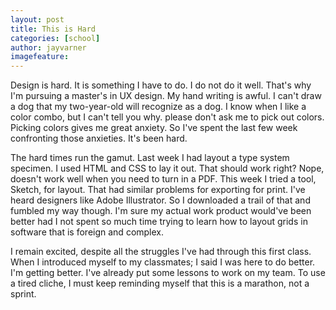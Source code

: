 ```yaml
---
layout: post
title: This is Hard
categories: [school]
author: jayvarner
imagefeature:
---
```


Design is hard. It is something I have to do. I do not do it well. That's why I'm pursuing a master's in UX design. My hand writing is awful. I can't draw a dog that my two-year-old will recognize as a dog. I know when I like a color combo, but I can't tell you why. please don't ask me to pick out colors. Picking colors gives me great anxiety. So I've spent the last few week confronting those anxieties. It's been hard.

The hard times run the gamut. Last week I had layout a type system specimen. I used HTML and CSS to lay it out. That should work right? Nope, doesn't work well when you need to turn in a PDF. This week I tried a tool, Sketch, for layout. That had similar problems for exporting for print. I've heard designers like Adobe Illustrator. So I downloaded a trail of that and fumbled my way though. I'm sure my actual work product would've been better had I not spent so much time trying to learn how to layout grids in software that is foreign and complex.

I remain excited, despite all the struggles I've had through this first class. When I introduced myself to my classmates; I said I was here to do better. I'm getting better. I've already put some lessons to work on my team. To use a tired cliche, I must keep reminding myself that this is a marathon, not a sprint.
